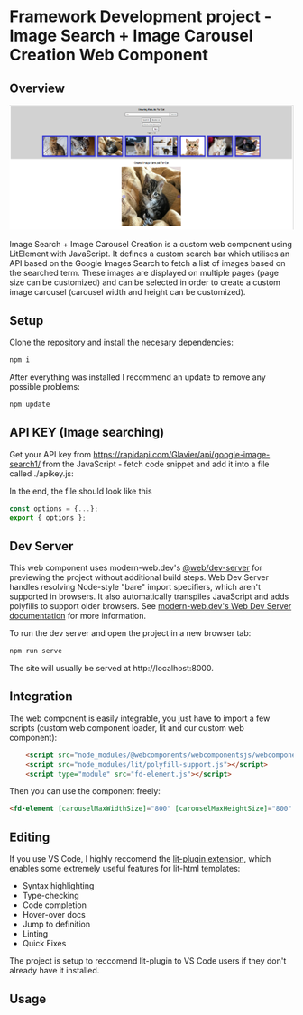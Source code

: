 # Framework Development project - Image Search + Image Carousel Creation Web Component

## Overview

![fd-element](images/startingImage.png)

Image Search + Image Carousel Creation is a custom web component using LitElement with JavaScript. It defines a custom search bar which utilises an API based on the Google Images Search to fetch a list of images based on the searched term. These images are displayed on multiple pages (page size can be customized) and can be selected in order to create a custom image carousel (carousel width and height can be customized).

## Setup

Clone the repository and install the necesary dependencies:

```bash
npm i
```
After everything was installed I recommend an update to remove any possible problems:

```bash
npm update
```

## API KEY (Image searching)

Get your API key from https://rapidapi.com/Glavier/api/google-image-search1/ from the JavaScript - fetch code snippet and add it into a file called ./apikey.js:

In the end, the file should look like this

```js
const options = {...};
export { options };
```

## Dev Server

This web component uses modern-web.dev's [@web/dev-server](https://www.npmjs.com/package/@web/dev-server) for previewing the project without additional build steps. Web Dev Server handles resolving Node-style "bare" import specifiers, which aren't supported in browsers. It also automatically transpiles JavaScript and adds polyfills to support older browsers. See [modern-web.dev's Web Dev Server documentation](https://modern-web.dev/docs/dev-server/overview/) for more information.

To run the dev server and open the project in a new browser tab:

```bash
npm run serve
```

The site will usually be served at http://localhost:8000.

## Integration

The web component is easily integrable, you just have to import a few scripts (custom web component loader, lit and our custom web component):

```html
    <script src="node_modules/@webcomponents/webcomponentsjs/webcomponents-loader.js"></script>
    <script src="node_modules/lit/polyfill-support.js"></script>
    <script type="module" src="fd-element.js"></script>
```

Then you can use the component freely:

```html
<fd-element [carouselMaxWidthSize]="800" [carouselMaxHeightSize]="800" [imagesPerPage]="8"> </fd-element>
```

## Editing

If you use VS Code, I highly reccomend the [lit-plugin extension](https://marketplace.visualstudio.com/items?itemName=runem.lit-plugin), which enables some extremely useful features for lit-html templates:

- Syntax highlighting
- Type-checking
- Code completion
- Hover-over docs
- Jump to definition
- Linting
- Quick Fixes

The project is setup to reccomend lit-plugin to VS Code users if they don't already have it installed.


## Usage

